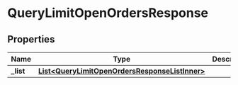 

# QueryLimitOpenOrdersResponse


## Properties

| Name | Type | Description | Notes |
|------------ | ------------- | ------------- | -------------|
|**_list** | [**List&lt;QueryLimitOpenOrdersResponseListInner&gt;**](QueryLimitOpenOrdersResponseListInner.md) |  |  [optional] |



